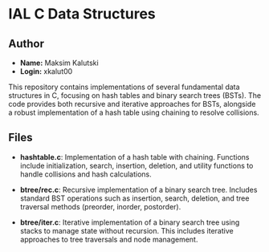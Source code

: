 # IAL C Data Structures

## Author

- **Name:** Maksim Kalutski
- **Login:** xkalut00


This repository contains implementations of several fundamental data structures in C, focusing on hash tables and binary search trees (BSTs). The code provides both recursive and iterative approaches for BSTs, alongside a robust implementation of a hash table using chaining to resolve collisions.

## Files

- **hashtable.c**: Implementation of a hash table with chaining. Functions include initialization, search, insertion, deletion, and utility functions to handle collisions and hash calculations.

- **btree/rec.c**: Recursive implementation of a binary search tree. Includes standard BST operations such as insertion, search, deletion, and tree traversal methods (preorder, inorder, postorder).

- **btree/iter.c**: Iterative implementation of a binary search tree using stacks to manage state without recursion. This includes iterative approaches to tree traversals and node management.

